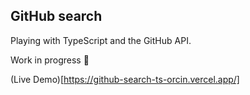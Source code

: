 ## GitHub search
Playing with TypeScript and the GitHub API.

Work in progress 🚧

(Live Demo)[https://github-search-ts-orcin.vercel.app/]


